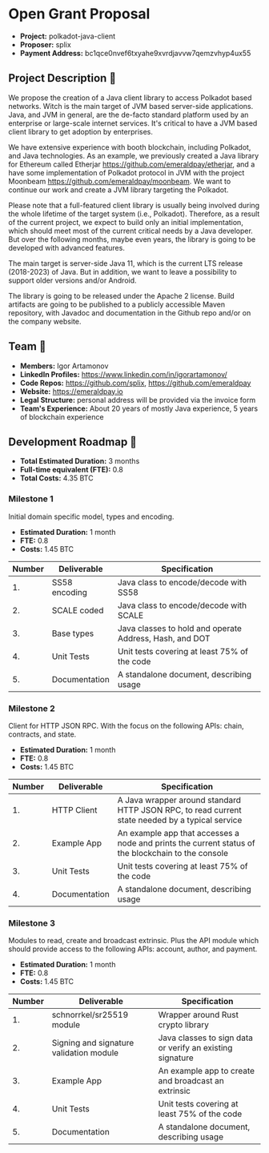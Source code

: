 # Open Grant Proposal

* **Project:** polkadot-java-client
* **Proposer:** splix
* **Payment Address:**  bc1qce0nvef6txyahe9xvrdjavvw7qemzvhyp4ux55

## Project Description :page_facing_up: 

We propose the creation of a Java client library to access Polkadot based networks. 
Witch is the main target of JVM based server-side applications. 
Java, and JVM in general, are the de-facto standard platform used by an enterprise or large-scale internet services. 
It's critical to have a JVM based client library to get adoption by enterprises. 

We have extensive experience with booth blockchain, including Polkadot, and Java technologies. 
As an example, we previously created a Java library for Ethereum called Etherjar https://github.com/emeraldpay/etherjar, and a have some implementation of Polkadot protocol in JVM with the project Moonbeam https://github.com/emeraldpay/moonbeam. 
We want to continue our work and create a JVM library targeting the Polkadot.

Please note that a full-featured client library is usually being involved during the whole lifetime of the target system (i.e., Polkadot).
Therefore, as a result of the current project, we expect to build only an initial implementation, which should meet most of the current critical needs by a Java developer.
But over the following months, maybe even years, the library is going to be developed with advanced features.

The main target is server-side Java 11, which is the current LTS release (2018-2023) of Java. 
But in addition, we want to leave a possibility to support older versions and/or Android.

The library is going to be released under the Apache 2 license. 
Build artifacts are going to be published to a publicly accessible Maven repository, with Javadoc and documentation in the Github repo and/or on the company website.  

## Team :busts_in_silhouette:

* **Members:** Igor Artamonov
* **LinkedIn Profiles:** https://www.linkedin.com/in/igorartamonov/
* **Code Repos:** https://github.com/splix, https://github.com/emeraldpay
* **Website:** https://emeraldpay.io
* **Legal Structure:** personal address will be provided via the invoice form 
* **Team's Experience:** About 20 years of mostly Java experience, 5 years of blockchain experience

## Development Roadmap :nut_and_bolt: 

* **Total Estimated Duration:** 3 months
* **Full-time equivalent (FTE):**  0.8 
* **Total Costs:** 4.35 BTC

### Milestone 1

Initial domain specific model, types and encoding.

* **Estimated Duration:** 1 month 
* **FTE:** 0.8
* **Costs:** 1.45 BTC

| Number | Deliverable | Specification | 
| ------------- | ------------- | ------------- |
| 1. | SS58 encoding | Java class to encode/decode with SS58 |  
| 2. | SCALE coded | Java class to encode/decode with SCALE |
| 3. | Base types | Java classes to hold and operate Address, Hash, and DOT |
| 4. | Unit Tests | Unit tests covering at least 75% of the code |
| 5. | Documentation | A standalone document, describing usage |  

### Milestone 2

Client for HTTP JSON RPC. With the focus on the following APIs: chain, contracts, and state.

* **Estimated Duration:** 1 month 
* **FTE:** 0.8
* **Costs:** 1.45 BTC

| Number | Deliverable | Specification | 
| ------------- | ------------- | ------------- |
| 1. | HTTP Client | A Java wrapper around standard HTTP JSON RPC, to read current state needed by a typical service |
| 2. | Example App | An example app that accesses a node and prints the current status of the blockchain to the console |
| 3. | Unit Tests | Unit tests covering at least 75% of the code |
| 4. | Documentation | A standalone document, describing usage |

### Milestone 3

Modules to read, create and broadcast extrinsic. 
Plus the API module which should provide access to the following APIs: account, author, and payment.

* **Estimated Duration:** 1 month 
* **FTE:** 0.8
* **Costs:** 1.45 BTC

| Number | Deliverable | Specification | 
| ------------- | ------------- | ------------- |
| 1. | schnorrkel/sr25519 module | Wrapper around Rust crypto library |  
| 2. | Signing and signature validation module | Java classes to sign data or verify an existing signature |
| 3. | Example App | An example app to create and broadcast an extrinsic |
| 4. | Unit Tests | Unit tests covering at least 75% of the code |
| 5. | Documentation | A standalone document, describing usage |   
 
